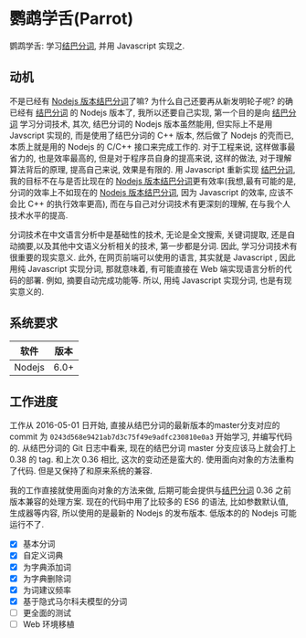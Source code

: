 # 鹦鹉学舌(Parrot)

鹦鹉学舌: 学习[结巴分词][1], 并用 Javascript 实现之.

## 动机

不是已经有 [Nodejs 版本结巴分词][2]了嘛? 为什么自己还要再从新发明轮子呢? 的确已经有 [结巴分词][1] 的 Nodejs 版本了, 我所以还要自己实现, 第一个目的是向 [结巴分词][1] 学习分词技术, 其次, 结巴分词的 Nodejs 版本虽然能用, 但实际上不是用 Javscript 实现的, 而是使用了结巴分词的 C++ 版本, 然后做了 Nodejs 的壳而已, 本质上就是用的 Nodejs 的 C/C++ 接口来完成工作的. 对于工程来说, 这样做事最省力的, 也是效率最高的, 但是对于程序员自身的提高来说, 这样的做法, 对于理解算法背后的原理, 提高自己来说, 效果是有限的. 用 Javascript 重新实现 [结巴分词][1], 我的目标不在与是否比现在的 [Nodejs 版本结巴分词][2]更有效率(我想,最有可能的是,分词的效率上不如现在的 [Nodejs 版本结巴分词][2], 因为 Javascript 的效率, 应该不会比 C++ 的执行效率更高), 而在与自己对分词技术有更深刻的理解, 在与我个人技术水平的提高.

分词技术在中文语言分析中是基础性的技术, 无论是全文搜索, 关键词提取, 还是自动摘要,以及其他中文语义分析相关的技术, 第一步都是分词. 因此, 学习分词技术有很重要的现实意义. 此外, 在网页前端可以使用的语言, 其实就是 Javascript , 因此用纯 Javascript 实现分词, 那就意味着, 有可能直接在 Web 端实现语言分析的代码的部署. 例如, 摘要自动完成功能等. 所以, 用纯 Javascript 实现分词, 也是有现实意义的.

## 系统要求

软件|版本
----|-----
Nodejs| 6.0+

## 工作进度

工作从 2016-05-01 日开始, 直接从结巴分词的最新版本的master分支对应的commit 为 `0243d568e9421ab7d3c75f49e9adfc230810e0a3` 开始学习, 并编写代码的. 从结巴分词的 Git 日志中看来, 现在的结巴分词 master 分支应该马上就会打上 0.38 的 tag. 和上次 0.36 相比, 这次的变动还是蛮大的. 使用面向对象的方法重构了代码. 但是又保持了和原来系统的兼容.

我的工作直接就使用面向对象的方法来做, 后期可能会提供与[结巴分词][1] 0.36 之前版本兼容的处理方案. 现在的代码中用了比较多的 ES6 的语法, 比如参数默认值, 生成器等内容, 所以使用的是最新的 Nodejs 的发布版本. 低版本的的 Nodejs 可能运行不了.

+ [x] 基本分词
+ [x] 自定义词典
+ [x] 为字典添加词
+ [x] 为字典删除词
+ [x] 为词建议频率
+ [x] 基于隐式马尔科夫模型的分词
+ [ ] 更全面的测试
+ [ ] Web 环境移植

[1]:https://github.com/fxsjy/jieba  "结巴分词Python"
[2]:https://github.com/yanyiwu/nodejieba "结巴分词 Nodejs版"
